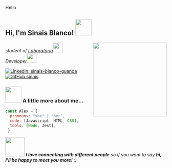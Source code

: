Hello
<h2> Hi, I'm Sinais Blanco! <img src="https://media.giphy.com/media/mGcNjsfWAjY5AEZNw6/giphy.gif" width="50"></h2>
<img align='right' src="https://media.giphy.com/media/ieyl9zmCjO4b4t6qoY/giphy.gif" width="230">
<p><em>student of <a href="https://www.laboratoria.la/">Laboratoria</a><img src="https://media.giphy.com/media/fYSnHlufseco8Fh93Z/giphy.gif" width="30"></br>Developer<a></a><img src="https://media.giphy.com/media/WUlplcMpOCEmTGBtBW/giphy.gif" width="30"> 
</em></p>

[![Linkedin: sinais-blanco-guanda](https://img.shields.io/badge/-sinais-blue?style=flat-square&logo=Linkedin&logoColor=white&link=https://www.linkedin.com/in/sinais-blanco-guanda)](https://www.linkedin.com/in/sinais-blanco-guanda)
[![GitHub sinais](https://img.shields.io/github/followers/SinaisAna?label=follow&style=social)](https://github.com/SinaisAna)

### <img src="https://media.giphy.com/media/VgCDAzcKvsR6OM0uWg/giphy.gif" width="50"> A little more about me... 

```javascript
const Alex = {
  pronouns: "she" | "her",
  code: [Javascript, HTML, CSS],
  tools: [Node, Jest],
 }
```
<img src="https://media.giphy.com/media/LnQjpWaON8nhr21vNW/giphy.gif" width="60"> <em><b>I love connecting with different people</b> so if you want to say <b>hi, I'll be happy to meet you more!</b> :)</em>
